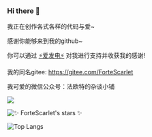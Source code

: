 ### Hi there 👋

我正在创作各式各样的代码与爱~

感谢你能够来到我的github~

你可以通过 [⚡爱发电⚡](https://afdian.net/@ForteScarlet) 对我进行支持并收获我的感谢! 

我的同名gitee: https://gitee.com/ForteScarlet 

我可爱的微信公众号：法欧特的杂谈小铺

![](https://s1.ax1x.com/2020/09/10/wYQC6K.md.png)

<!--
**ForteScarlet/ForteScarlet** is a ✨ _special_ ✨ repository because its `README.md` (this file) appears on your GitHub profile.

Here are some ideas to get you started:

- 🔭 I’m currently working on ...
- 🌱 I’m currently learning ...
- 👯 I’m looking to collaborate on ...
- 🤔 I’m looking for help with ...
- 💬 Ask me about ...
- 📫 How to reach me: ...
- 😄 Pronouns: ...
- ⚡ Fun fact: ...
-->


![✨ ForteScarlet's stars ✨](https://github-readme-stats.vercel.app/api?username=ForteScarlet&show_icons=true&theme=Gradient)

![Top Langs](https://github-readme-stats.vercel.app/api/top-langs/?username=ForteScarlet)

